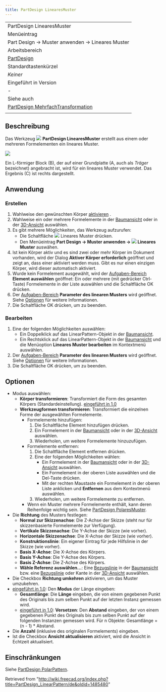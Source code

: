 ```yaml
---
title: PartDesign LinearesMuster
---
```

|  |
| --- |
| PartDesign LinearesMuster |
| Menüeintrag |
| Part Design → Muster anwenden → Lineares Muster |
| Arbeitsbereich |
| [PartDesign](/PartDesign_Workbench/de "PartDesign Workbench/de") |
| Standardtastenkürzel |
| *Keiner* |
| Eingeführt in Version |
| - |
| Siehe auch |
| [PartDesign MehrfachTransformation](/PartDesign_MultiTransform/de "PartDesign MultiTransform/de") |
|  |

## Beschreibung

Das Werkzeug ![](/images/PartDesign_LinearPattern.svg) **PartDesign LinearesMuster** erstellt aus einem oder mehreren Formelementen ein lineares Muster.

![](/images/PartDesign_LinearPattern_example.svg)

Ein L-förmiger Block (B), der auf einer Grundplatte (A, auch als *Träger* bezeichnet) angebracht ist, wird für ein lineares Muster verwendet. Das Ergebnis (C) ist rechts dargestellt.

## Anwendung

### Erstellen

1. Wahlweise den gewünschten Körper [aktivieren](/PartDesign_Body/de#Aktiver_Status "PartDesign Body/de") .
2. Wahlweise ein oder mehrere Formelemente in der [Baumansicht](/Tree_view/de "Tree view/de") oder in der [3D-Ansicht](/3D_view "3D view") auswählen.
3. Es gibt mehrere Möglichkeiten, das Werkzeug aufzurufen:
   * Die Schaltfläche ![](/images/PartDesign_LinearPattern.svg) Lineares Muster drücken.
   * Den Menüeintrag **Part Design → Muster anwenden → ![](/images/PartDesign_LinearPattern.svg) Lineares Muster** auswähen.
4. Ist kein Körper aktiv und es sind zwei oder mehr Körper im Dokument vorhanden, wird der Dialog **Aktiver Körper erforderlich** geöffnet und zeigt an, dass einer aktiviert werden muss. Gibt es nur einen einzigen Körper, wird dieser automatisch aktiviert.
5. Wurde kein Formelement ausgewählt, wird der [Aufgaben-Bereich](/Task_panel/de "Task panel/de") **Element auswählen** geöffnet: Ein oder mehrere (mit gedrücker Ctrl-Taste) Formelemente in der Liste auswählen und die Schaltfläche OK drücken.
6. Der [Aufgaben-Bereich](/Task_panel/de "Task panel/de") **Parameter des linearen Musters** wird geöffnet. Siehe [Optionen](#Optionen) für weitere Informationen.
7. Die Schaltfläche OK drücken, um zu beenden.

### Bearbeiten

1. Eine der folgenden Möglichkeiten auswählen:
   * Ein Doppelklick auf das LinearPattern-Objekt in der [Baumansicht](/Tree_view/de "Tree view/de").
   * Ein Rechtsklick auf das LinearPattern-Objekt in der [Baumansicht](/Tree_view/de "Tree view/de") und die Menüoption **Lineares Muster bearbeiten** im Kontextmenü auswählen.
2. Der [Aufgaben-Bereich](/Task_panel/de "Task panel/de") **Parameter des linearen Musters** wird geöffnet. Siehe [Optionen](#Optionen) für weitere Informationen.
3. Die Schaltfläche OK drücken, um zu beenden.

## Optionen

* Modus auswählen:
  + **Körper transformieren**: Transformiert die Form des gesamten Körpers (Standardeinstellung). [eingeführt in 1.0](/Release_notes_1.0/de "Release notes 1.0/de")
  + **Werkzeugformen transformieren**: Transformiert die einzelnen Forme der ausgewählten Formelemente.
    - Formelemente hinzufügen:
      1. Die Schaltfläche Element hinzufügen drücken.
      2. Ein Formelement in der [Baumansicht](/Tree_view/de "Tree view/de") oder in der [3D-Ansicht](/3D_view/de "3D view/de") auswählen.
      3. Wiederholen, um weitere Formelemente hinzuzufügen.
    - Formelemente entfernen:
      1. Die Schaltfläche Element entfernen drücken.
      2. Eine der folgenden Möglichkeiten wählen:
         * Ein Formelement in der [Baumansicht](/Tree_view/de "Tree view/de") oder in der [3D-Ansicht](/3D_view/de "3D view/de") auswählen.
         * Ein Formelement in der oberen Liste auswählen und die Del-Taste drücken.
         * Mit der rechten Maustaste ein Formelement in der oberen Liste anklicken und **Entfernen** aus dem Kontextmenü auswählen.
      3. Wiederholen, um weitere Formelemente zu entfernen.
    - Wenn ein Muster mehrere Formelemente enthält, kann deren Reihenfolge wichtig sein. Siehe [PartDesign PolaresMuster](/PartDesign_PolarPattern/de#Formelemente_ordnen "PartDesign PolarPattern/de").
* Die **Richtung** des Musters festlegen:
  + **Normal zur Skizzenachse**: Die Z-Achse der Skizze (steht nur für skizzenbasierte Formelemente zur Verfügung).
  + **Vertikale Skizzenachse**: Die Y-Achse der Skizze (wie vorher).
  + **Horizontale Skizzenachse**: Die X-Achse der Skizze (wie vorher).
  + **Konstruktionslinie**: Ein eigener Eintrag für jede Hilfslinie in der Skizze (wie vorher).
  + **Basis X-Achse**: Die X-Achse des Körpers.
  + **Basis Y-Achse**: Die Y-Achse des Körpers.
  + **Basis Z-Achse**: Die Z-Achse des Körpers.
  + **Wähle Referenz auswählen...**: Eine [Bezugslinie](/PartDesign_Line/de "PartDesign Line/de") in der [Baumansicht](/Tree_view/de "Tree view/de") bzw. eine  [Bezugslinie](/PartDesign_Line/de "PartDesign Line/de") oder Kante in der [3D-Ansicht](/3D_view/de "3D view/de") auswählen.
* Die Checkbox **Richtung umkehren** aktivieren, um das Muster umzukehren.
* [eingeführt in 1.0](/Release_notes_1.0/de "Release notes 1.0/de"): Den **Modus** der Länge eingeben:
  + **Gesamtlänge**: Die **Länge** eingeben, die von einem gegebenen Punkt des Originals bis zum selben Punkt auf der letzten Instanz gemessen wird.
  + [eingeführt in 1.0](/Release_notes_1.0/de "Release notes 1.0/de"): **Versetzen**: Den **Abstand** eingeben, der von einem gegebenen Punkt des Originals bis zum selben Punkt auf der folgenden Instanzen gemessen wird. Für n Objekte: Gesamtlänge = (n - 1) \* Abstand.
* Die **Anzahl** (inklusive des originalen Formelements) eingeben.
* Ist die Checkbox **Ansicht aktualisieren** aktiviert, wird die Ansicht in Echtzeit aktualisiert.

## Einschränkungen

Siehe [PartDesign PolarPattern](/PartDesign_PolarPattern#Limitations "PartDesign PolarPattern").

Retrieved from "<http://wiki.freecad.org/index.php?title=PartDesign_LinearPattern/de&oldid=1485480>"